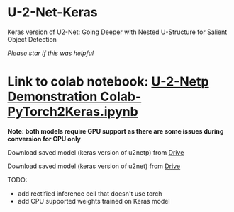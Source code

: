 # U-2-Net-Keras
Keras version of U2-Net: Going Deeper with Nested U-Structure for Salient Object Detection

*Please star if this was helpful*

# Link to colab notebook: [U-2-Netp Demonstration Colab-PyTorch2Keras.ipynb](https://colab.research.google.com/github/shreyas-bk/U-2-Net-Keras/blob/main/U_2_Netp_Demonstration_Colab_PyTorch2Keras.ipynb?authuser=1)

**Note: both models require GPU support as there are some issues during conversion for CPU only**

Download saved model (keras version of u2netp) from [Drive](https://drive.google.com/file/d/1HsA3zn4zKiyOCQlxDQZCdG8TS5C7daoe/view?usp=sharing)

Download saved model (keras version of u2net) from [Drive](https://drive.google.com/file/d/1y3LQSuxZcggilzMo82rPdGW9PMt-Lqam/view?usp=sharing)

TODO:
 - add rectified inference cell that doesn't use torch
 - add CPU supported weights trained on Keras model
